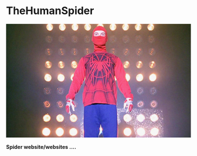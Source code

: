 # TheHumanSpider

![](https://github.com/SxNade/TheHumanSpider/blob/main/extras/ths.jpg)

**Spider website/websites ....**
